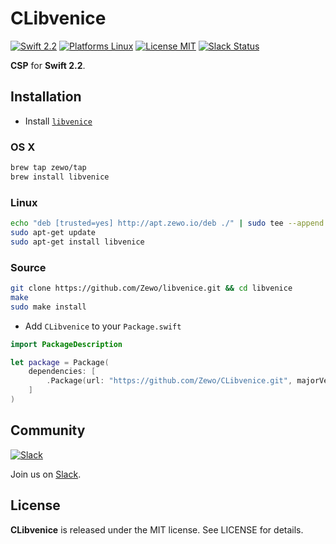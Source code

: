 CLibvenice
==========

[![Swift 2.2](https://img.shields.io/badge/Swift-2.2-orange.svg?style=flat)](https://developer.apple.com/swift/)
[![Platforms Linux](https://img.shields.io/badge/Platforms-Linux-lightgray.svg?style=flat)](https://developer.apple.com/swift/)
[![License MIT](https://img.shields.io/badge/License-MIT-blue.svg?style=flat)](https://tldrlegal.com/license/mit-license)
[![Slack Status](https://zewo-slackin.herokuapp.com/badge.svg)](https://slack.zewo.io)

**CSP** for **Swift 2.2**.

## Installation

- Install [`libvenice`](https://github.com/Zewo/libvenice)

### OS X 

```bash
brew tap zewo/tap
brew install libvenice
```

### Linux

```bash
echo "deb [trusted=yes] http://apt.zewo.io/deb ./" | sudo tee --append /etc/apt/sources.list
sudo apt-get update
sudo apt-get install libvenice
```

### Source

```bash
git clone https://github.com/Zewo/libvenice.git && cd libvenice
make
sudo make install
```

- Add `CLibvenice` to your `Package.swift`

```swift
import PackageDescription

let package = Package(
    dependencies: [
        .Package(url: "https://github.com/Zewo/CLibvenice.git", majorVersion: 0, minor: 2)
    ]
)

```

## Community

[![Slack](http://s13.postimg.org/ybwy92ktf/Slack.png)](https://zewo-slackin.herokuapp.com)

Join us on [Slack](https://zewo-slackin.herokuapp.com).

License
-------

**CLibvenice** is released under the MIT license. See LICENSE for details.
